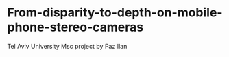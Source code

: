 # From-disparity-to-depth-on-mobile-phone-stereo-cameras
Tel Aviv University Msc project by Paz Ilan
